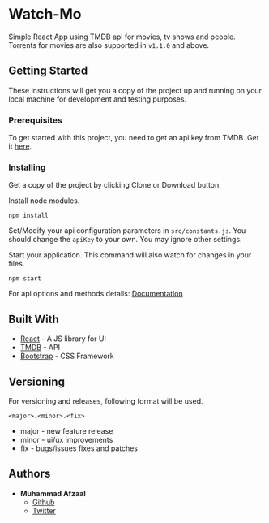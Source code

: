 # Watch-Mo

Simple React App using TMDB api for movies, tv shows and people.
Torrents for movies are also supported in `v1.1.0` and above.

## Getting Started

These instructions will get you a copy of the project up and running on your local machine for development and testing purposes.

### Prerequisites

To get started with this project, you need to get an api key from TMDB. Get it [here](https://www.themoviedb.org/settings/api).

### Installing

Get a copy of the project by clicking Clone or Download button.

Install node modules.
```
npm install
```

Set/Modify your api configuration parameters in `src/constants.js`. You should change the `apiKey` to your own. You may ignore other settings.

Start your application. This command will also watch for changes in your files.
```
npm start
```

For api options and methods details:
[Documentation](https://developers.themoviedb.org/3/getting-started/introduction)

## Built With

* [React](https://reactjs.org/) - A JS library for UI
* [TMDB](https://www.themoviedb.org/documentation/api) - API
* [Bootstrap](http://getbootstrap.com/) - CSS Framework

## Versioning

For versioning and releases, following format will be used.

```
<major>.<minor>.<fix>
```

*	major - new feature release
*	minor - ui/ux improvements
*	fix - bugs/issues fixes and patches

## Authors

* **Muhammad Afzaal**
	*	[Github](https://github.com/afzaalopera)
	*	[Twitter](https://twitter.com/afzaalopera?lang=en)
